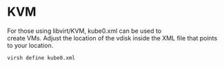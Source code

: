 # KVM

For those using libvirt/KVM, kube0.xml can be used to  
create VMs. Adjust the location of the
vdisk inside the XML file that points to your location.


```sh
virsh define kube0.xml
```
